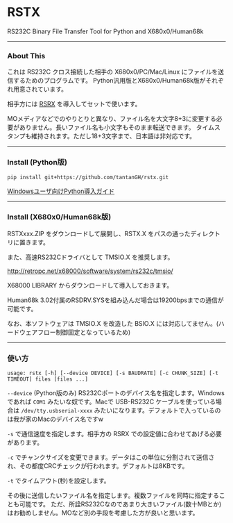 # RSTX

RS232C Binary File Transfer Tool for Python and X680x0/Human68k

---

### About This

これは RS232C クロス接続した相手の X680x0/PC/Mac/Linux にファイルを送信するためのプログラムです。 
Python汎用版とX680x0/Human68k版がそれぞれ用意されています。

相手方には [RSRX](https://github.com/tantanGH/rsrx/) を導入してセットで使います。

MOメディアなどでのやりとりと異なり、ファイル名を大文字8+3に変更する必要がありません。長いファイル名も小文字もそのまま転送できます。
タイムスタンプも維持されます。ただし18+3文字まで、日本語は非対応です。

---

### Install (Python版)

    pip install git+https://github.com/tantanGH/rstx.git

[Windowsユーザ向けPython導入ガイド](https://github.com/tantanGH/distribution/blob/main/windows_python_for_x68k.md)

---

### Install (X680x0/Human68k版)

RSTXxxx.ZIP をダウンロードして展開し、RSTX.X をパスの通ったディレクトリに置きます。

また、高速RS232Cドライバとして TMSIO.X を推奨します。

http://retropc.net/x68000/software/system/rs232c/tmsio/

X68000 LIBRARY からダウンロードして導入しておきます。


Human68k 3.02付属のRSDRV.SYSを組み込んだ場合は19200bpsまでの通信が可能です。

なお、本ソフトウェアは TMSIO.X を改造した BSIO.X には対応してません。(ハードウェアフロー制御固定となっているため)

---

### 使い方

    usage: rstx [-h] [--device DEVICE] [-s BAUDRATE] [-c CHUNK_SIZE] [-t TIMEOUT] files [files ...]

`--device` (Python版のみ) RS232Cポートのデバイス名を指定します。Windowsであれば `COM1` みたいな奴です。Macで USB-RS232C ケーブルを使っている場合は `/dev/tty.usbserial-xxxx` みたいになります。デフォルトで入っているのは我が家のMacのデバイス名ですw

`-s` で通信速度を指定します。相手方の RSRX での設定値に合わせてあげる必要があります。

`-c` でチャンクサイズを変更できます。データはこの単位に分割されて送信され、その都度CRCチェックが行われます。デフォルトは8KBです。

`-t` でタイムアウト(秒)を設定します。

その後に送信したいファイル名を指定します。複数ファイルを同時に指定することも可能です。
ただ、所詮RS232Cなのであまり大きいファイル(数十MBとか)はお勧めしません。MOなど別の手段を考慮した方が良いと思います。
